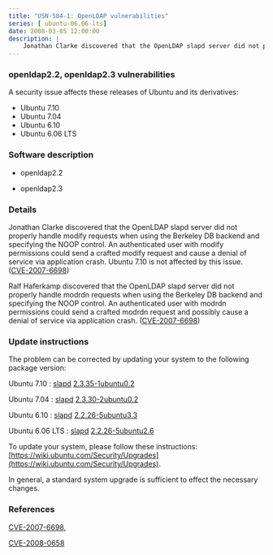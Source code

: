```yaml
---
title: "USN-584-1: OpenLDAP vulnerabilities"
series: [ ubuntu-06.06-lts]
date: 2008-03-05 12:00:00
description: |
    Jonathan Clarke discovered that the OpenLDAP slapd server did not properly handle modify requests when using the Berkeley DB backend and specifying the NOOP control. An authenticated user with modify permissions could send a crafted modify request and cause a denial of service via application crash. Ubuntu 7.10 is not affected by this issue. ([CVE-2007-6698](http://people.ubuntu.com/~ubuntu-security/cve/CVE-2007-6698))
--- 
```

 
### openldap2.2, openldap2.3 vulnerabilities

A security issue affects these releases of Ubuntu and its derivatives:

* Ubuntu 7.10
* Ubuntu 7.04
* Ubuntu 6.10
* Ubuntu 6.06 LTS

### Software description

* openldap2.2 

* openldap2.3 

### Details

Jonathan Clarke discovered that the OpenLDAP slapd server did not properly handle modify requests when using the Berkeley DB backend and specifying the NOOP control. An authenticated user with modify permissions could send a crafted modify request and cause a denial of service via application crash. Ubuntu 7.10 is not affected by this issue. ([CVE-2007-6698](http://people.ubuntu.com/~ubuntu-security/cve/CVE-2007-6698))

Ralf Haferkamp discovered that the OpenLDAP slapd server did not properly handle modrdn requests when using the Berkeley DB backend and specifying the NOOP control. An authenticated user with modrdn permissions could send a crafted modrdn request and possibly cause a denial of service via application crash. ([CVE-2007-6698](http://people.ubuntu.com/~ubuntu-security/cve/CVE-2007-6698)) 

### Update instructions

The problem can be corrected by updating your system to the following package version:

Ubuntu 7.10
 : [slapd](https://launchpad.net/ubuntu/+source/openldap2.3) <span> [2.3.35-1ubuntu0.2](https://launchpad.net/ubuntu/+source/openldap2.3/2.3.35-1ubuntu0.2) </span> 

Ubuntu 7.04
 : [slapd](https://launchpad.net/ubuntu/+source/openldap2.3) <span> [2.3.30-2ubuntu0.2](https://launchpad.net/ubuntu/+source/openldap2.3/2.3.30-2ubuntu0.2) </span> 

Ubuntu 6.10
 : [slapd](https://launchpad.net/ubuntu/+source/openldap2.2) <span> [2.2.26-5ubuntu3.3](https://launchpad.net/ubuntu/+source/openldap2.2/2.2.26-5ubuntu3.3) </span> 

Ubuntu 6.06 LTS
 : [slapd](https://launchpad.net/ubuntu/+source/openldap2.2) <span> [2.2.26-5ubuntu2.6](https://launchpad.net/ubuntu/+source/openldap2.2/2.2.26-5ubuntu2.6) </span> 

To update your system, please follow these instructions: [https://wiki.ubuntu.com/Security/Upgrades](https://wiki.ubuntu.com/Security/Upgrades).

In general, a standard system upgrade is sufficient to effect the necessary changes. 

### References

 [CVE-2007-6698](http://people.ubuntu.com/~ubuntu-security/cve/CVE-2007-6698), 

 [CVE-2008-0658](http://people.ubuntu.com/~ubuntu-security/cve/CVE-2008-0658)
 
